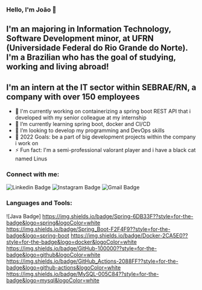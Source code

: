 ### Hello, I'm João 👋

## I'm an majoring in Information Technology, Software Development minor, at UFRN (Universidade Federal do Rio Grande do Norte). I'm a Brazilian who has the goal of studying, working and living abroad!
## I'm an intern at the IT sector within SEBRAE/RN, a company with over 150 employees

- 🔭 I'm currently working on containerizing a spring boot REST API that i developed with my senior colleague at my internship 
- 🌱 I’m currently learning spring boot, docker and CI/CD
- 👯 I’m looking to develop my programming and DevOps skills 
- 🥅 2022 Goals: be a part of big development projects within the company i work on 
- ⚡ Fun fact: I'm a semi-professional valorant player and i have a black cat named Linus

### Connect with me:

![Linkedin Badge](https://img.shields.io/badge/-joaosfvieira-blue??style=for-the-badge&logo=linkedin&logoColor=white&link=https://www.linkedin.com/in/joão-souza-367a581a3)
![Instagram Badge](https://img.shields.io/badge/-joaodsouzs-E4405F??style=for-the-badge&logo=instagram&logoColor=white&link=https://www.instagram.com/joaodsouzs/)
![Gmail Badge](https://img.shields.io/badge/-joaosouzafvieira@gmail.com-c14438?style=flat-square&logo=Gmail&logoColor=white&link=mailto:joaosouzafvieira@gmail.com)

### Languages and Tools:

![Java Badge]
https://img.shields.io/badge/Spring-6DB33F??style=for-the-badge&logo=spring&logoColor=white
https://img.shields.io/badge/Spring_Boot-F2F4F9??style=for-the-badge&logo=spring-boot
https://img.shields.io/badge/Docker-2CA5E0??style=for-the-badge&logo=docker&logoColor=white
https://img.shields.io/badge/GitHub-100000??style=for-the-badge&logo=github&logoColor=white
https://img.shields.io/badge/GitHub_Actions-2088FF??style=for-the-badge&logo=github-actions&logoColor=white
https://img.shields.io/badge/MySQL-005C84??style=for-the-badge&logo=mysql&logoColor=white
